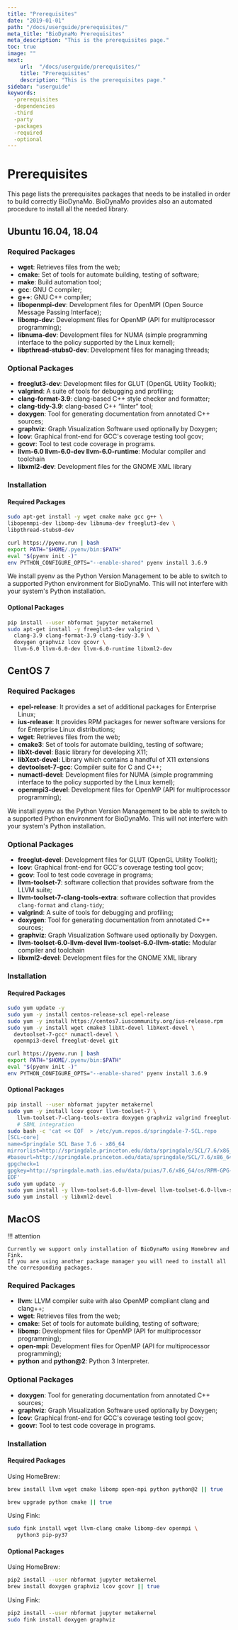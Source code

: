 ```yaml
---
title: "Prerequisites"
date: "2019-01-01"
path: "/docs/userguide/prerequisites/"
meta_title: "BioDynaMo Prerequisites"
meta_description: "This is the prerequisites page."
toc: true
image: ""
next:
    url:  "/docs/userguide/prerequisites/"
    title: "Prerequisites"
    description: "This is the prerequisites page."
sidebar: "userguide"
keywords:
  -prerequisites
  -dependencies
  -third
  -party
  -packages
  -required
  -optional
---
```



# Prerequisites

This page lists the prerequisites packages that needs to be installed in order to build correctly BioDynaMo.
BioDynaMo provides also an automated procedure to install all the needed library.

## Ubuntu 16.04, 18.04

### Required Packages

  * **wget**: Retrieves files from the web;
  * **cmake**: Set of tools for automate building, testing of software;
  * **make**: Build automation tool;
  * **gcc**: GNU C compiler;
  * **g++**: GNU C++ compiler;
  * **libopenmpi-dev**: Development files for OpenMPI (Open Source Message Passing Interface);
  * **libomp-dev**: Development files for OpenMP (API for multiprocessor programming);
  * **libnuma-dev**: Development files for NUMA (simple programming interface to the policy supported by the Linux kernel);
  * **libpthread-stubs0-dev**: Development files for managing threads;

### Optional Packages

  * **freeglut3-dev**: Development files for GLUT (OpenGL Utility Toolkit);
  * **valgrind**: A suite of tools for debugging and profiling;
  * **clang-format-3.9**: clang-based C++ style checker and formatter;
  * **clang-tidy-3.9**: clang-based C++ “linter” tool;
  * **doxygen**: Tool for generating documentation from annotated C++ sources;
  * **graphviz**: Graph Visualization Software used optionally by Doxygen;
  * **lcov**: Graphical front-end for GCC's coverage testing tool gcov;
  * **gcovr**: Tool to test code coverage in programs.
  * **llvm-6.0 llvm-6.0-dev llvm-6.0-runtime**: Modular compiler and toolchain
  * **libxml2-dev**: Development files for the GNOME XML library


### Installation

#### Required Packages
```bash
sudo apt-get install -y wget cmake make gcc g++ \
libopenmpi-dev libomp-dev libnuma-dev freeglut3-dev \
libpthread-stubs0-dev

curl https://pyenv.run | bash
export PATH="$HOME/.pyenv/bin:$PATH"
eval "$(pyenv init -)"
env PYTHON_CONFIGURE_OPTS="--enable-shared" pyenv install 3.6.9
```

We install pyenv as the Python Version Management to be able to switch
to a supported Python environment for BioDynaMo. This will not interfere with
your system's Python installation.

#### Optional Packages
```bash
pip install --user nbformat jupyter metakernel
sudo apt-get install -y freeglut3-dev valgrind \
  clang-3.9 clang-format-3.9 clang-tidy-3.9 \
  doxygen graphviz lcov gcovr \
  llvm-6.0 llvm-6.0-dev llvm-6.0-runtime libxml2-dev
```

## CentOS 7

### Required Packages

 * **epel-release**: It provides a set of additional packages for Enterprise Linux;
 * **ius-release**: It provides RPM packages for newer software versions for for Enterprise Linux distributions;
 * **wget**: Retrieves files from the web;
 * **cmake3**: Set of tools for automate building, testing of software;
 * **libXt-devel**: Basic library for developing X11;
 * **libXext-devel**: Library which contains a handful of X11 extensions
 * **devtoolset-7-gcc**: Compiler suite for C and C++;
 * **numactl-devel**: Development files for NUMA (simple programming interface to the policy supported by the Linux kernel);
 * **openmpi3-devel**: Development files for OpenMP (API for multiprocessor programming);

We install pyenv as the Python Version Management to be able to switch
to a supported Python environment for BioDynaMo. This will not interfere with
your system's Python installation.

### Optional Packages

 * **freeglut-devel**: Development files for GLUT (OpenGL Utility Toolkit);
 * **lcov**: Graphical front-end for GCC's coverage testing tool gcov;
 * **gcov**: Tool to test code coverage in programs;
 * **llvm-toolset-7**: software collection that provides software from the LLVM suite;
 * **llvm-toolset-7-clang-tools-extra**: software collection that provides `clang-format` and `clang-tidy`;
 * **valgrind**: A suite of tools for debugging and profiling;
 * **doxygen**: Tool for generating documentation from annotated C++ sources;
 * **graphviz**: Graph Visualization Software used optionally by Doxygen.
 * **llvm-toolset-6.0-llvm-devel llvm-toolset-6.0-llvm-static**: Modular compiler and toolchain
 * **libxml2-devel**: Development files for the GNOME XML library

### Installation

#### Required Packages
```bash
sudo yum update -y
sudo yum -y install centos-release-scl epel-release
sudo yum -y install https://centos7.iuscommunity.org/ius-release.rpm
sudo yum -y install wget cmake3 libXt-devel libXext-devel \
  devtoolset-7-gcc* numactl-devel \
  openmpi3-devel freeglut-devel git

curl https://pyenv.run | bash
export PATH="$HOME/.pyenv/bin:$PATH"
eval "$(pyenv init -)"
env PYTHON_CONFIGURE_OPTS="--enable-shared" pyenv install 3.6.9
```
#### Optional Packages
```bash
pip install --user nbformat jupyter metakernel
sudo yum -y install lcov gcovr llvm-toolset-7 \
   llvm-toolset-7-clang-tools-extra doxygen graphviz valgrind freeglut-devel
   # SBML integration
sudo bash -c 'cat << EOF  > /etc/yum.repos.d/springdale-7-SCL.repo
[SCL-core]
name=Springdale SCL Base 7.6 - x86_64
mirrorlist=http://springdale.princeton.edu/data/springdale/SCL/7.6/x86_64/mirrorlist
#baseurl=http://springdale.princeton.edu/data/springdale/SCL/7.6/x86_64
gpgcheck=1
gpgkey=http://springdale.math.ias.edu/data/puias/7.6/x86_64/os/RPM-GPG-KEY-puias
EOF'
sudo yum update -y
sudo yum install -y llvm-toolset-6.0-llvm-devel llvm-toolset-6.0-llvm-static
sudo yum install -y libxml2-devel
```

## MacOS

!!! attention

    Currently we support only installation of BioDynaMo using Homebrew and Fink.
    If you are using another package manager you will need to install all
    the corresponding packages.

### Required Packages

 * **llvm**: LLVM compiler suite with also OpenMP compliant clang and clang++;
 * **wget**: Retrieves files from the web;
 * **cmake**: Set of tools for automate building, testing of software;
 * **libomp**: Development files for OpenMP (API for multiprocessor programming);
 * **open-mpi**: Development files for OpenMP (API for multiprocessor programming);
 * **python** and **python@2**: Python 3 Interpreter.

### Optional Packages

 * **doxygen**: Tool for generating documentation from annotated C++ sources;
 * **graphviz**: Graph Visualization Software used optionally by Doxygen;
 * **lcov**: Graphical front-end for GCC's coverage testing tool gcov;
 * **gcovr**: Tool to test code coverage in programs.

### Installation

#### Required Packages

Using HomeBrew:

```bash
brew install llvm wget cmake libomp open-mpi python python@2 || true

brew upgrade python cmake || true
```

Using Fink:

```bash
sudo fink install wget llvm-clang cmake libomp-dev openmpi \
   python3 pip-py37
```

#### Optional Packages

Using HomeBrew:

```bash
pip2 install --user nbformat jupyter metakernel
brew install doxygen graphviz lcov gcovr || true
```

Using Fink:

```bash
pip2 install --user nbformat jupyter metakernel
sudo fink install doxygen graphviz
```
